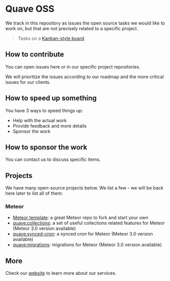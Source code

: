 # Quave OSS

We track in this repository as issues the open source tasks we would like to work on, but that are not precisely related to a specific project.

> Tasks on a [Kanban-style board](https://github.com/orgs/quavedev/projects/8/views/1).

## How to contribute

You can open issues here or in our specific project repositories.

We will prioritize the issues according to our roadmap and the more critical issues for our clients.

## How to speed up something

You have 3 ways to speed things up:

- Help with the actual work
- Provide feedback and more details
- Sponsor the work

## How to sponsor the work

You can contact us to discuss specific items.

## Projects

We have many open-source projects below. We list a few - we will be back here later to list all of them:

### Meteor

- [Meteor template](https://github.com/quavedev/meteor-template): a great Meteor repo to fork and start your own
- [quave:collections](https://github.com/quavedev/collections): a set of useful collections related features for Meteor (Meteor 3.0 version available)
- [quave:synced-cron](https://github.com/quavedev/meteor-synced-cron): a synced cron for Meteor (Meteor 3.0 version available)
- [quave:migrations](https://github.com/quavedev/meteor-migrations): migrations for Meteor (Meteor 3.0 version available)

## More

Check our [website](https://quave.dev/) to learn more about our services.
